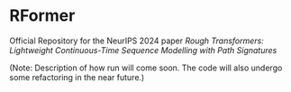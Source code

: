 # RFormer
Official Repository for the NeurIPS 2024 paper *Rough Transformers: Lightweight Continuous-Time Sequence Modelling with Path Signatures*

(Note: Description of how run will come soon. The code will also undergo some refactoring in the near future.)
